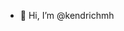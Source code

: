 - 👋 Hi, I’m @kendrichmh


<!---
kendrichmh/kendrichmh is a ✨ special ✨ repository because its `README.md` (this file) appears on your GitHub profile.
You can click the Preview link to take a look at your changes.
--->
